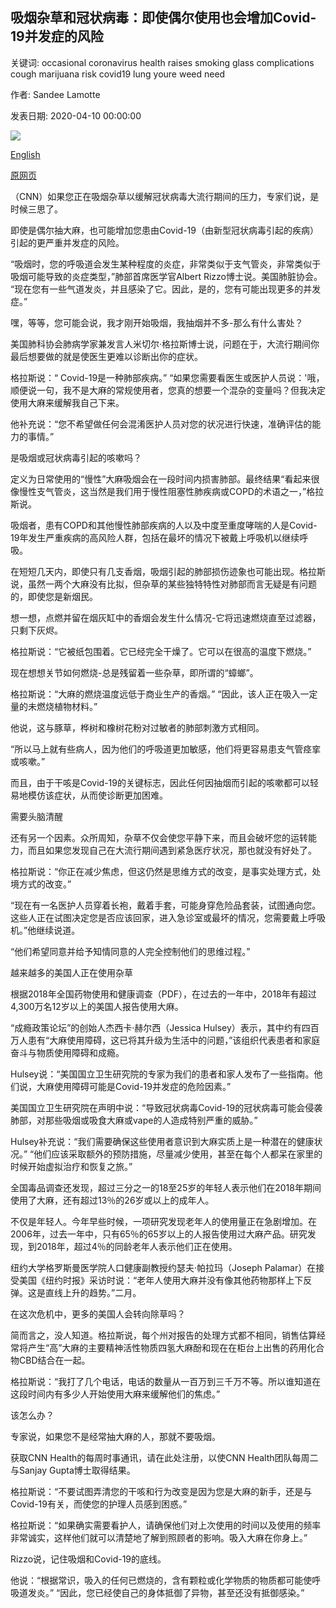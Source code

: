 ## 吸烟杂草和冠状病毒：即使偶尔使用也会增加Covid-19并发症的风险

关键词: occasional coronavirus health raises smoking glass complications cough marijuana risk covid19 lung youre weed need

作者: Sandee Lamotte

发表日期: 2020-04-10 00:00:00

![](https://cdn.cnn.com/cnnnext/dam/assets/191224132943-cannabis-smoking---stock-super-tease.jpg)

[English](Smoking%20weed%20and%20coronavirus%3A%20Even%20occasional%20use%20raises%20risk%20of%20Covid-19%20complications.md)

[原网页](https://edition.cnn.com/2020/04/10/health/smoking-weed-coronavirus-wellness/index.html)

（CNN）如果您正在吸烟杂草以缓解冠状病毒大流行期间的压力，专家们说，是时候三思了。

即使是偶尔抽大麻，也可能增加您患由Covid-19（由新型冠状病毒引起的疾病）引起的更严重并发症的风险。

“吸烟时，您的呼吸道会发生某种程度的炎症，非常类似于支气管炎，非常类似于吸烟可能导致的炎症类型，”肺部首席医学官Albert Rizzo博士说。美国肺脏协会。 “现在您有一些气道发炎，并且感染了它。因此，是的，您有可能出现更多的并发症。”

嘿，等等，您可能会说，我才刚开始吸烟，我抽烟并不多-那么有什么害处？

美国肺科协会肺病学家兼发言人米切尔·格拉斯博士说，问题在于，大流行期间你最后想要做的就是使医生更难以诊断出你的症状。

格拉斯说：“ Covid-19是一种肺部疾病。” “如果您需要看医生或医护人员说：'哦，顺便说一句，我不是大麻的常规使用者，您真的想要一个混杂的变量吗？但我决定使用大麻来缓解我自己下来。

他补充说：“您不希望做任何会混淆医护人员对您的状况进行快速，准确评估的能力的事情。”

是吸烟或冠状病毒引起的咳嗽吗？

定义为日常使用的“慢性”大麻吸烟会在一段时间内损害肺部。最终结果“看起来很像慢性支气管炎，这当然是我们用于慢性阻塞性肺疾病或COPD的术语之一，”格拉斯说。

吸烟者，患有COPD和其他慢性肺部疾病的人以及中度至重度哮喘的人是Covid-19年发生严重疾病的高风险人群，包括在最坏的情况下被戴上呼吸机以继续呼吸。

在短短几天内，即使只有几支香烟，吸烟引起的肺部损伤迹象也可能出现。格拉斯说，虽然一两个大麻没有比拟，但杂草的某些独特特性对肺部而言无疑是有问题的，即使您是新烟民。

想一想，点燃并留在烟灰缸中的香烟会发生什么情况-它将迅速燃烧直至过滤器，只剩下灰烬。

格拉斯说：“它被纸包围着。它已经完全干燥了。它可以在很高的温度下燃烧。”

现在想想关节如何燃烧-总是残留着一些杂草，即所谓的“蟑螂”。

格拉斯说：“大麻的燃烧温度远低于商业生产的香烟。” “因此，该人正在吸入一定量的未燃烧植物材料。”

他说，这与豚草，桦树和橡树花粉对过敏者的肺部刺激方式相同。

“所以马上就有些病人，因为他们的呼吸道更加敏感，他们将更容易患支气管痉挛或咳嗽。”

而且，由于干咳是Covid-19的关键标志，因此任何因抽烟而引起的咳嗽都可以轻易地模仿该症状，从而使诊断更加困难。

需要头脑清醒

还有另一个因素。众所周知，杂草不仅会使您平静下来，而且会破坏您的运转能力，而且如果您发现自己在大流行期间遇到紧急医疗状况，那也就没有好处了。

格拉斯说：“你正在减少焦虑，但这仍然是思维方式的改变，是事实处理方式，处境方式的改变。”

“现在有一名医护人员穿着长袍，戴着手套，可能身穿危险品套装，试图通向您。这些人正在试图决定您是否应该回家，进入急诊室或最坏的情况，您需要戴上呼吸机。”他继续说道。

“他们希望同意并给予知情同意的人完全控制他们的思维过程。”

越来越多的美国人正在使用杂草

根据2018年全国药物使用和健康调查（PDF），在过去的一年中，2018年有超过4,300万名12岁以上的美国人报告使用大麻。

“成瘾政策论坛”的创始人杰西卡·赫尔西（Jessica Hulsey）表示，其中约有四百万人患有“大麻使用障碍，这已将其升级为生活中的问题，”该组织代表患者和家庭奋斗与物质使用障碍和成瘾。

Hulsey说：“美国国立卫生研究院的专家为我们的患者和家人发布了一些指南。他们说，大麻使用障碍可能是Covid-19并发症的危险因素。”

美国国立卫生研究院在声明中说：“导致冠状病毒Covid-19的冠状病毒可能会侵袭肺部，对那些吸烟或吸食大麻或vape的人造成特别严重的威胁。”

Hulsey补充说：“我们需要确保这些使用者意识到大麻实质上是一种潜在的健康状况。” “他们应该采取额外的预防措施，尽量减少使用，甚至在每个人都呆在家里的时候开始虚拟治疗和恢复之旅。”

全国毒品调查还发现，超过三分之一的18至25岁的年轻人表示他们在2018年期间使用了大麻，还有超过13％的26岁或以上的成年人。

不仅是年轻人。今年早些时候，一项研究发现老年人的使用量正在急剧增加。在2006年，过去一年中，只有65％的65岁以上的人报告使用过大麻产品。研究发现，到2018年，超过4％的同龄老年人表示他们正在使用。

纽约大学格罗斯曼医学院人口健康副教授约瑟夫·帕拉玛（Joseph Palamar）在接受美国《纽约时报》采访时说：“老年人使用大麻并没有像其他药物那样上下反弹。这是直线上升的趋势。”二月。

在这次危机中，更多的美国人会转向除草吗？

简而言之，没人知道。格拉斯说，每个州对报告的处理方式都不相同，销售估算经常将产生“高”大麻的主要精神活性物质四氢大麻酚和现在在柜台上出售的药用化合物CBD结合在一起。

格拉斯说：“我打了几个电话，电话的数量从一百万到三千万不等。所以谁知道在这段时间内有多少人开始使用大麻来缓解他们的焦虑。”

该怎么办？

专家说，如果您不是经常抽大麻的人，那就不要吸烟。

获取CNN Health的每周时事通讯，请在此处注册，以使CNN Health团队每周二与Sanjay Gupta博士取得结果。

格拉斯说：“不要试图弄清您的干咳和行为改变是因为您是大麻的新手，还是与Covid-19有关，而使您的护理人员感到困惑。”

格拉斯说：“如果确实需要看护人，请确保他们对上次使用的时间以及使用的频率非常诚实，这样他们就可以清楚地了解到照顾者的影响。吸入大麻在你身上。”

Rizzo说，记住吸烟和Covid-19的底线。

他说：“根据常识，吸入的任何已燃烧的，含有颗粒或化学物质的物质都可能使呼吸道发炎。” “因此，您已经使自己的身体抵御了异物，甚至还没有抵御感染。”